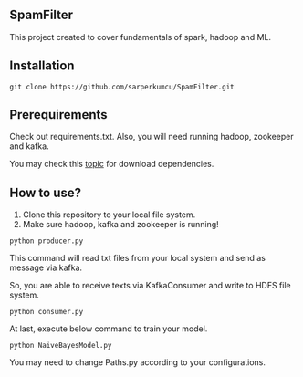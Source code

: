 ## SpamFilter

This project created to cover fundamentals of spark, hadoop and ML.

## Installation
```
git clone https://github.com/sarperkumcu/SpamFilter.git
```
## Prerequirements

Check out requirements.txt. Also, you will need running hadoop, zookeeper and kafka.

You may check this [topic](https://stackoverflow.com/questions/7225900/how-to-install-packages-using-pip-according-to-the-requirements-txt-file-from-a?answertab=active#tab-top) for download dependencies.


## How to use?

1. Clone this repository to your local file system.
2. Make sure hadoop, kafka and zookeeper is running!

```
python producer.py
```
This command will read txt files from your local system and send as message via kafka.

So, you are able to receive texts via KafkaConsumer and write to HDFS file system.

```
python consumer.py
```

At last, execute below command to train your model.

```
python NaiveBayesModel.py
```

You may need to change Paths.py according to your configurations.


